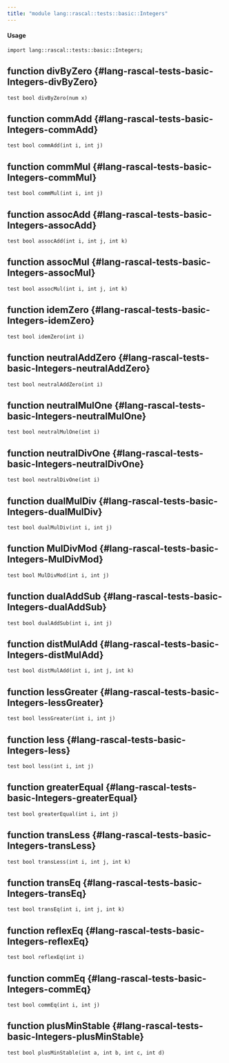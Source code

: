 ```yaml
---
title: "module lang::rascal::tests::basic::Integers"
---
```


#### Usage

`import lang::rascal::tests::basic::Integers;`


## function divByZero {#lang-rascal-tests-basic-Integers-divByZero}

```rascal
test bool divByZero(num x)

```

## function commAdd {#lang-rascal-tests-basic-Integers-commAdd}

```rascal
test bool commAdd(int i, int j)

```

## function commMul {#lang-rascal-tests-basic-Integers-commMul}

```rascal
test bool commMul(int i, int j)

```

## function assocAdd {#lang-rascal-tests-basic-Integers-assocAdd}

```rascal
test bool assocAdd(int i, int j, int k)

```

## function assocMul {#lang-rascal-tests-basic-Integers-assocMul}

```rascal
test bool assocMul(int i, int j, int k)

```

## function idemZero {#lang-rascal-tests-basic-Integers-idemZero}

```rascal
test bool idemZero(int i)

```

## function neutralAddZero {#lang-rascal-tests-basic-Integers-neutralAddZero}

```rascal
test bool neutralAddZero(int i)

```

## function neutralMulOne {#lang-rascal-tests-basic-Integers-neutralMulOne}

```rascal
test bool neutralMulOne(int i)

```

## function neutralDivOne {#lang-rascal-tests-basic-Integers-neutralDivOne}

```rascal
test bool neutralDivOne(int i)

```

## function dualMulDiv {#lang-rascal-tests-basic-Integers-dualMulDiv}

```rascal
test bool dualMulDiv(int i, int j)

```

## function MulDivMod {#lang-rascal-tests-basic-Integers-MulDivMod}

```rascal
test bool MulDivMod(int i, int j)

```

## function dualAddSub {#lang-rascal-tests-basic-Integers-dualAddSub}

```rascal
test bool dualAddSub(int i, int j)

```

## function distMulAdd {#lang-rascal-tests-basic-Integers-distMulAdd}

```rascal
test bool distMulAdd(int i, int j, int k)

```

## function lessGreater {#lang-rascal-tests-basic-Integers-lessGreater}

```rascal
test bool lessGreater(int i, int j)

```

## function less {#lang-rascal-tests-basic-Integers-less}

```rascal
test bool less(int i, int j)

```

## function greaterEqual {#lang-rascal-tests-basic-Integers-greaterEqual}

```rascal
test bool greaterEqual(int i, int j)

```

## function transLess {#lang-rascal-tests-basic-Integers-transLess}

```rascal
test bool transLess(int i, int j, int k)

```

## function transEq {#lang-rascal-tests-basic-Integers-transEq}

```rascal
test bool transEq(int i, int j, int k)

```

## function reflexEq {#lang-rascal-tests-basic-Integers-reflexEq}

```rascal
test bool reflexEq(int i)

```

## function commEq {#lang-rascal-tests-basic-Integers-commEq}

```rascal
test bool commEq(int i, int j)

```

## function plusMinStable {#lang-rascal-tests-basic-Integers-plusMinStable}

```rascal
test bool plusMinStable(int a, int b, int c, int d)

```

